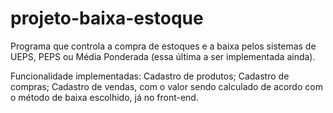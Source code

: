 # projeto-baixa-estoque
Programa que controla a compra de estoques e a baixa pelos sistemas de UEPS, PEPS ou Média Ponderada (essa última a ser implementada ainda).

Funcionalidade implementadas: Cadastro de produtos; Cadastro de compras; Cadastro de vendas, com o valor sendo calculado de acordo com o método de baixa escolhido, já no front-end.
